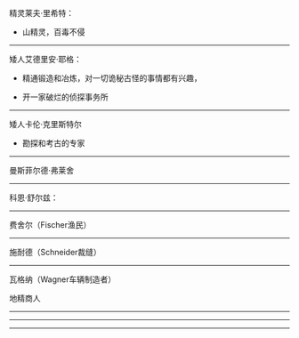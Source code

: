 精灵莱夫·里希特：

- 山精灵，百毒不侵



---


矮人艾德里安·耶格：

- 精通锻造和冶炼，对一切诡秘古怪的事情都有兴趣，

- 开一家破烂的侦探事务所



---

矮人卡伦·克里斯特尔

- 勘探和考古的专家



---




曼斯菲尔德·弗莱舍

---

科恩·舒尔兹：



---
费舍尔（Fischer渔民）

---
施耐德（Schneider裁缝）


---

瓦格纳（Wagner车辆制造者）

地精商人

---


---




---